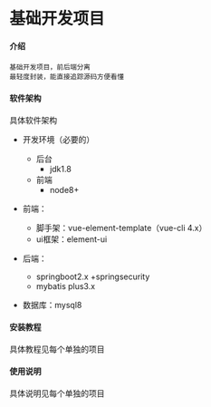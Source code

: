 # 基础开发项目

#### 介绍
```
基础开发项目，前后端分离
最轻度封装，能直接追踪源码方便看懂
```

#### 软件架构
具体软件架构
- 开发环境（必要的）
    - 后台
      - jdk1.8
    - 前端
      - node8+
    
- 前端：
    - 脚手架：vue-element-template（vue-cli 4.x）
    - ui框架：element-ui
    
- 后端：
    - springboot2.x  +springsecurity
    - mybatis plus3.x
- 数据库：mysql8


#### 安装教程

具体教程见每个单独的项目

#### 使用说明

具体说明见每个单独的项目




